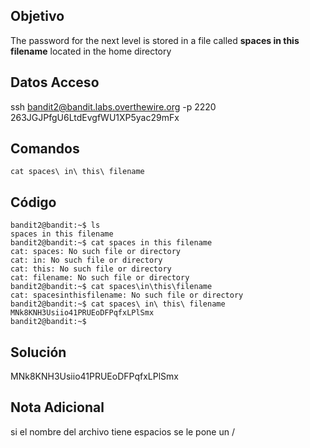 ## Objetivo
The password for the next level is stored in a file called **spaces in this filename** located in the home directory
## Datos Acceso 
ssh bandit2@bandit.labs.overthewire.org -p 2220
263JGJPfgU6LtdEvgfWU1XP5yac29mFx
## Comandos
   ```
   cat spaces\ in\ this\ filename

```
## Código
  ```
  bandit2@bandit:~$ ls
spaces in this filename
bandit2@bandit:~$ cat spaces in this filename
cat: spaces: No such file or directory
cat: in: No such file or directory
cat: this: No such file or directory
cat: filename: No such file or directory
bandit2@bandit:~$ cat spaces\in\this\filename
cat: spacesinthisfilename: No such file or directory
bandit2@bandit:~$ cat spaces\ in\ this\ filename
MNk8KNH3Usiio41PRUEoDFPqfxLPlSmx
bandit2@bandit:~$
```
## Solución 
MNk8KNH3Usiio41PRUEoDFPqfxLPlSmx
## Nota Adicional
si el nombre del archivo tiene espacios se le pone un  /